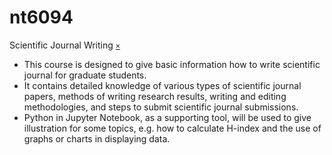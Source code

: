 # nt6094
Scientific Journal Writing [`×`](https://akademik.itb.ac.id/app/dosen:197312011999031002/kurikulum/silabus/44320/view)

+ This course is designed to give basic information how to write scientific journal for graduate students.
+ It contains detailed knowledge of various types of scientific journal papers, methods of writing research results, writing and editing methodologies, and steps to submit scientific journal submissions.
+ Python in Jupyter Notebook, as a supporting tool, will be used to give illustration for some topics, e.g. how to calculate H-index and the use of graphs or charts in displaying data.
